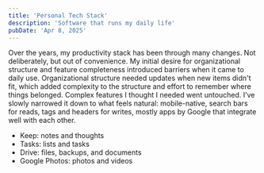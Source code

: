 ```yaml
---
title: 'Personal Tech Stack'
description: 'Software that runs my daily life'
pubDate: 'Apr 8, 2025'
---
```


Over the years, my productivity stack has been through many changes. Not deliberately, but out of convenience. My initial desire for organizational structure and feature completeness introduced barriers when it came to daily use. Organizational structure needed updates when new items didn't fit, which added complexity to the structure and effort to remember where things belonged. Complex features I thought I needed went untouched. I’ve slowly narrowed it down to what feels natural: mobile-native, search bars for reads, tags and headers for writes, mostly apps by Google that integrate well with each other.

- Keep: notes and thoughts
- Tasks: lists and tasks
- Drive: files, backups, and documents
- Google Photos: photos and videos
